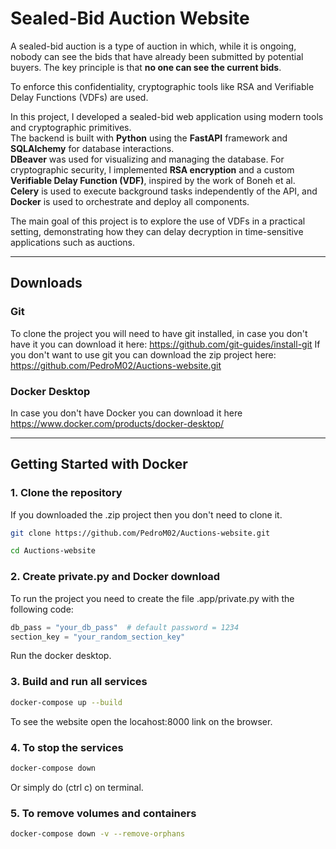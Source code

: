 # Sealed-Bid Auction Website

A sealed-bid auction is a type of auction in which, while it is ongoing, nobody can see the bids
that have already been submitted by potential buyers. The key principle is that **no one can see the current bids**.

To enforce this confidentiality, cryptographic tools like RSA and Verifiable Delay Functions (VDFs) are used.

In this project, I developed a sealed-bid web application using modern tools and cryptographic primitives.  
The backend is built with **Python** using the **FastAPI** framework and **SQLAlchemy** for database interactions.  
**DBeaver** was used for visualizing and managing the database. For cryptographic security, I implemented **RSA encryption** and a custom **Verifiable Delay Function (VDF)**, inspired by the work of Boneh et al.  
**Celery** is used to execute background tasks independently of the API, and **Docker** is used to orchestrate and deploy all components.

The main goal of this project is to explore the use of VDFs in a practical setting, demonstrating how they can delay decryption in time-sensitive applications such as auctions.

---

## Downloads

### Git
To clone the project you will need to have git installed, in case you don't have it you can download it here: https://github.com/git-guides/install-git
If you don't want to use git you can download the zip project here: https://github.com/PedroM02/Auctions-website.git

### Docker Desktop
In case you don't have Docker you can download it here https://www.docker.com/products/docker-desktop/


---


## Getting Started with Docker

### 1. Clone the repository

If you downloaded the .zip project then you don't need to clone it.
```bash
git clone https://github.com/PedroM02/Auctions-website.git
```
```bash
cd Auctions-website
```

### 2. Create private.py and Docker download

To run the project you need to create the file .app/private.py with the following code:

```python
db_pass = "your_db_pass"  # default password = 1234
section_key = "your_random_section_key"
```

Run the docker desktop.

### 3. Build and run all services

```bash
docker-compose up --build
```

To see the website open the locahost:8000 link on the browser.

### 4. To stop the services

```bash
docker-compose down
```

Or simply do (ctrl c) on terminal.

### 5. To remove volumes and containers

```bash
docker-compose down -v --remove-orphans
```
